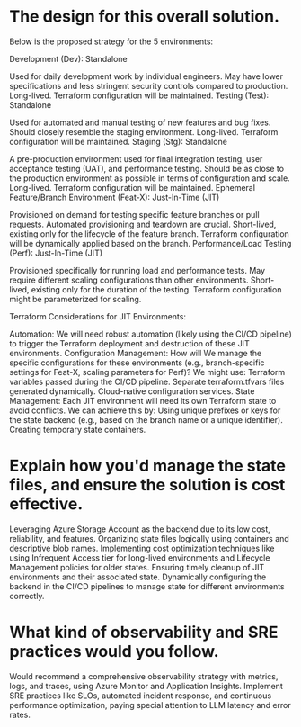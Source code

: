 # The design for this overall solution. 



Below is the proposed strategy for the 5 environments:

Development (Dev): Standalone

Used for daily development work by individual engineers.
May have lower specifications and less stringent security controls compared to production.
Long-lived.
Terraform configuration will be maintained.
Testing (Test): Standalone

Used for automated and manual testing of new features and bug fixes.
Should closely resemble the staging environment.
Long-lived.
Terraform configuration will be maintained.
Staging (Stg): Standalone

A pre-production environment used for final integration testing, user acceptance testing (UAT), and performance testing.
Should be as close to the production environment as possible in terms of configuration and scale.
Long-lived.
Terraform configuration will be maintained.
Ephemeral Feature/Branch Environment (Feat-X): Just-In-Time (JIT)

Provisioned on demand for testing specific feature branches or pull requests.
Automated provisioning and teardown are crucial.
Short-lived, existing only for the lifecycle of the feature branch.
Terraform configuration will be dynamically applied based on the branch.
Performance/Load Testing (Perf): Just-In-Time (JIT)

Provisioned specifically for running load and performance tests.
May require different scaling configurations than other environments.
Short-lived, existing only for the duration of the testing.
Terraform configuration might be parameterized for scaling.

Terraform Considerations for JIT Environments:

Automation: We will need robust automation (likely using the CI/CD pipeline) to trigger the Terraform deployment and destruction of these JIT environments.
Configuration Management: How will We manage the specific configurations for these environments (e.g., branch-specific settings for Feat-X, scaling parameters for Perf)? We might use:
Terraform variables passed during the CI/CD pipeline.
Separate terraform.tfvars files generated dynamically.
Cloud-native configuration services.
State Management: Each JIT environment will need its own Terraform state to avoid conflicts. We can achieve this by:
Using unique prefixes or keys for the state backend (e.g., based on the branch name or a unique identifier).
Creating temporary state containers.

# Explain how you'd manage the state files, and ensure the solution is cost effective.

Leveraging Azure Storage Account as the backend due to its low cost, reliability, and features.
Organizing state files logically using containers and descriptive blob names.
Implementing cost optimization techniques like using Infrequent Access tier for long-lived environments and Lifecycle Management policies for older states.
Ensuring timely cleanup of JIT environments and their associated state.
Dynamically configuring the backend in the CI/CD pipelines to manage state for different environments correctly.

# What kind of observability and SRE practices would you follow.

Would recommend a comprehensive observability strategy with metrics, logs, and traces, using Azure Monitor and Application Insights. Implement SRE practices like SLOs, automated incident response, and continuous performance optimization, paying special attention to LLM latency and error rates.
